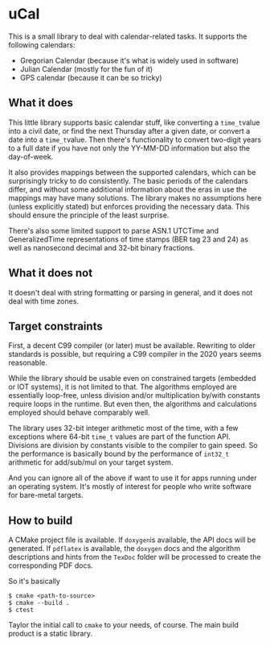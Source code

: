 # uCal

This is a small library to deal with calendar-related tasks. It
supports the following calendars:

 + Gregorian Calendar (because it's what is widely used in software)
 + Julian Calendar (mostly for the fun of it)
 + GPS calendar (because it can be so tricky)

## What it does

This little library supports basic calendar stuff, like converting a
`time_t`value into a civil date, or find the next Thursday after a
given date, or convert a date into a `time_t`value.  Then there's
functionality to convert two-digit years to a full date if you have
not only the YY-MM-DD information but also the day-of-week.

It also provides mappings between the supported calendars, which can
be surprisingly tricky to do consistently.  The basic periods of the
calendars differ, and without some additional information about the
eras in use the mappings may have many solutions.  The library makes
no assumptions here (unless explicitly stated) but enforces providing
the necessary data.  This should ensure the principle of the least
surprise.

There's also some limited support to parse ASN.1 UTCTime and
GeneralizedTime representations of time stamps (BER tag 23 and 24) as
well as nanosecond decimal and 32-bit binary fractions.


## What it does not

It doesn't deal with string formatting or parsing in general, and it
does not deal with time zones.


## Target constraints

First, a decent C99 compiler (or later) must be available. Rewriting
to older standards is possible, but requiring a C99 compiler in the
2020 years seems reasonable.

While the library should be usable even on constrained targets
(embedded or IOT systems), it is not limited to that.  The algorithms
employed are essentially loop-free, unless division and/or
multiplication by/with constants require loops in the runtime.  But
even then, the algorithms and calculations employed should behave
comparably well.
 
The library uses 32-bit integer arithmetic most of the time, with a
few exceptions where 64-bit `time_t` values are part of the function
API.  Divisions are division by constants visible to the compiler to
gain speed. So the performance is basically bound by the performance
of `int32_t` arithmetic for add/sub/mul on your target system.

And you can ignore all of the above if want to use it for apps running
under an operating system. It's mostly of interest for people who
write software for bare-metal targets.
 
 
## How to build

A CMake project file is available.  If `doxygen`is available, the API
docs will be generated.  If `pdflatex` is available, the `doxygen`
docs and the algorithm descriptions and hints from the `TexDoc` folder
will be processed to create the corresponding PDF docs.

So it's basically

    $ cmake <path-to-source>
    $ cmake --build .
    $ ctest

Taylor the initial call to `cmake` to your needs, of course. The main
build product is a static library.
